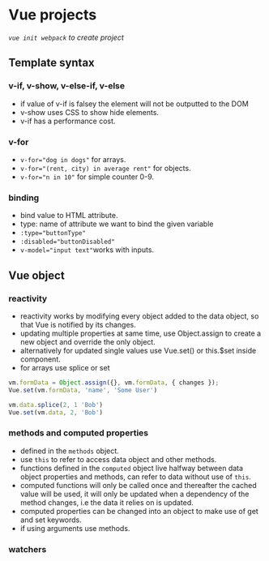 # Vue projects

*```vue init webpack``` to create project*


## Template syntax

### v-if, v-show, v-else-if, v-else

- if value of v-if is falsey the element will not be outputted to the DOM
- v-show uses CSS to show hide elements.
- v-if has a performance cost.

### v-for

- ```v-for="dog in dogs"``` for arrays.
- ```v-for="(rent, city) in average rent"``` for objects.
- ```v-for="n in 10"``` for simple counter 0-9.

### binding

- bind value to HTML attribute.
- type: name of attribute we want to bind the given variable
- ```:type="buttonType"```
- ```:disabled="buttonDisabled"```
- ```v-model="input text"```works with inputs.


## Vue object

### reactivity

- reactivity works by modifying every object added to the data object, so that Vue is notified by its changes.
- updating multiple properties at same time, use Object.assign to create a new object and override the only object.
- alternatively for updated single values use Vue.set() or this.$set inside component.
- for arrays use splice or set

``` javascript
vm.formData = Object.assign({}, vm.formData, { changes });
Vue.set(vm.formData, 'name', 'Some User')

vm.data.splice(2, 1 'Bob')
Vue.set(vm.data, 2, 'Bob')
```

### methods and computed properties

- defined in the ```methods``` object.
- use ```this``` to refer to access data object and other methods.
- functions defined in the ```computed``` object live halfway between data object properties and methods, can refer to data without use of ```this```.
- computed functions will only be called once and thereafter the cached value will be used, it will only be updated when a dependency of the method changes, i.e the data it relies on is updated.
- computed properties can be changed into an object to make use of get and set keywords.
- if using arguments use methods.

### watchers
